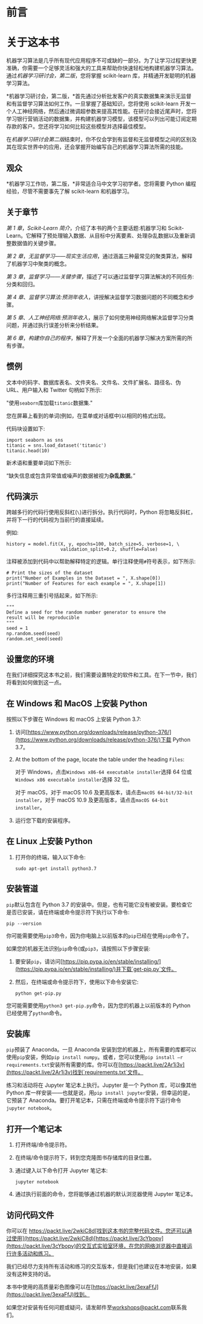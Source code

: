 

# 前言

# 关于这本书

机器学习算法是几乎所有现代应用程序不可或缺的一部分。为了让学习过程更快更准确，你需要一个足够灵活和强大的工具来帮助你快速轻松地构建机器学习算法。通过*机器学习研讨会，第二版*，您将掌握 scikit-learn 库，并精通开发聪明的机器学习算法。

*机器学习研讨会，第二版，*首先通过分析批发客户的真实数据集来演示无监督和有监督学习算法如何工作。一旦掌握了基础知识，您将使用 scikit-learn 开发一个人工神经网络，然后通过微调超参数来提高其性能。在研讨会接近尾声时，您将学习银行营销活动的数据集，并构建机器学习模型，该模型可以列出可能订阅定期存款的客户。您还将学习如何比较这些模型并选择最佳模型。

在*机器学习研讨会第二版*结束时，你不仅会学到有监督和无监督模型之间的区别及其在现实世界中的应用，还会掌握开始编写自己的机器学习算法所需的技能。

## 观众

*机器学习工作坊，第二版，*非常适合马中文学习初学者。您将需要 Python 编程经验，尽管不需要事先了解 scikit-learn 和机器学习。

## 关于章节

*第 1 章*，*Scikit-Learn 简介*，介绍了本书的两个主要话题:机器学习和 Scikit-Learn。它解释了预处理输入数据、从目标中分离要素、处理杂乱数据以及重新调整数据值的关键步骤。

*第 2 章*，*无监督学习——现实生活应用*，通过涵盖三种最常见的聚类算法，解释了机器学习中聚类的概念。

*第 3 章*，*监督学习——关键步骤*，描述了可以通过监督学习算法解决的不同任务:分类和回归。

*第 4 章*、*监督学习算法:预测年收入*，讲授解决监督学习数据问题的不同概念和步骤。

*第 5 章*、*人工神经网络:预测年收入*，展示了如何使用神经网络解决监督学习分类问题，并通过执行误差分析来分析结果。

*第 6 章*，*构建你自己的程序*，解释了开发一个全面的机器学习解决方案所需的所有步骤。

## 惯例

文本中的码字、数据库表名、文件夹名、文件名、文件扩展名、路径名、伪 URL、用户输入和 Twitter 句柄如下所示:

"使用`seaborn`库加载`titanic`数据集."

您在屏幕上看到的单词(例如，在菜单或对话框中)以相同的格式出现。

代码块设置如下:

```
import seaborn as sns
titanic = sns.load_dataset('titanic')
titanic.head(10)
```

新术语和重要单词如下所示:

“缺失信息或包含异常值或噪声的数据被视为**杂乱数据**。”

## 代码演示

跨越多行的代码行使用反斜杠(`\`)进行拆分。执行代码时，Python 将忽略反斜杠，并将下一行的代码视为当前行的直接延续。

例如:

```
history = model.fit(X, y, epochs=100, batch_size=5, verbose=1, \
                    validation_split=0.2, shuffle=False)
```

注释被添加到代码中以帮助解释特定的逻辑。单行注释使用`#`符号表示，如下所示:

```
# Print the sizes of the dataset
print("Number of Examples in the Dataset = ", X.shape[0])
print("Number of Features for each example = ", X.shape[1])
```

多行注释用三重引号括起来，如下所示:

```
"""
Define a seed for the random number generator to ensure the 
result will be reproducible
"""
seed = 1
np.random.seed(seed)
random.set_seed(seed)
```

## 设置您的环境

在我们详细探究这本书之前，我们需要设置特定的软件和工具。在下一节中，我们将看到如何做到这一点。

## 在 Windows 和 MacOS 上安装 Python

按照以下步骤在 Windows 和 macOS 上安装 Python 3.7:

1.  访问[https://www.python.org/downloads/release/python-376/](https://www.python.org/downloads/release/python-376/)下载 Python 3.7。
2.  At the bottom of the page, locate the table under the heading `Files`:

    对于 Windows，点击`Windows x86-64 executable installer`选择 64 位或`Windows x86 executable installer`选择 32 位。

    对于 macOS，对于 macOS 10.6 及更高版本，请点击`macOS 64-bit/32-bit installer`，对于 macOS 10.9 及更高版本，请点击`macOS 64-bit installer`。

3.  运行您下载的安装程序。

## 在 Linux 上安装 Python

1.  打开你的终端，输入以下命令:

    ```
    sudo apt-get install python3.7
    ```

## 安装管道

`pip`默认包含在 Python 3.7 的安装中。但是，也有可能它没有被安装。要检查它是否已安装，请在终端或命令提示符下执行以下命令:

```
pip --version
```

你可能需要使用`pip3`命令，因为你电脑上以前版本的`pip`已经在使用`pip`命令了。

如果您的机器无法识别`pip`命令(或`pip3`，请按照以下步骤安装:

1.  要安装`pip`，请访问[https://pip.pypa.io/en/stable/installing/](https://pip.pypa.io/en/stable/installing/)并下载`get-pip.py`文件。
2.  然后，在终端或命令提示符下，使用以下命令安装它:

    ```
    python get-pip.py
    ```

您可能需要使用`python3 get-pip.py`命令，因为您的机器上以前版本的 Python 已经使用了`python`命令。

## 安装库

`pip`预装了 Anaconda。一旦 Anaconda 安装到您的机器上，所有需要的库都可以使用`pip`安装，例如`pip install numpy`。或者，您可以使用`pip install –r requirements.txt`安装所有需要的库。你可以在[https://packt.live/2Ar1i3v](https://packt.live/2Ar1i3v)找到`requirements.txt`文件。

练习和活动将在 Jupyter 笔记本上执行。Jupyter 是一个 Python 库，可以像其他 Python 库一样安装——也就是说，用`pip install jupyter`安装，但幸运的是，它预装了 Anaconda。要打开笔记本，只需在终端或命令提示符下运行命令`jupyter notebook`。

## 打开一个笔记本

1.  打开终端/命令提示符。
2.  在终端/命令提示符下，转到您克隆图书存储库的目录位置。
3.  通过键入以下命令打开 Jupyter 笔记本:

    ```
    jupyter notebook
    ```

4.  通过执行前面的命令，您将能够通过机器的默认浏览器使用 Jupyter 笔记本。

## 访问代码文件

你可以在 https://packt.live/2wkiC8d[找到这本书的完整代码文件。您还可以通过使用](https://packt.live/2wkiC8d)[https://packt.live/3cYbopv](https://packt.live/3cYbopv)的交互式实验室环境，在您的网络浏览器中直接运行许多活动和练习。

我们已经尽力支持所有活动和练习的交互版本，但是我们也建议在本地安装，如果没有这种支持的话。

本书中使用的高质量彩色图像可以在[https://packt.live/3exaFfJ](https://packt.live/3exaFfJ)找到。

如果您对安装有任何问题或疑问，请发邮件至[workshops@packt.com](mailto:workshops@packt.com)联系我们。
